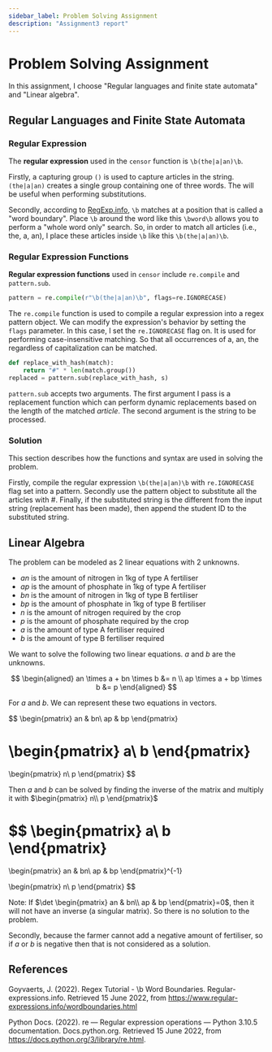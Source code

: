 ```yaml
---
sidebar_label: Problem Solving Assignment
description: "Assignment3 report"
---
```


# Problem Solving Assignment

In this assignment, I choose "Regular languages and finite state automata" and "Linear algebra".

## Regular Languages and Finite State Automata

<!-- For your report, write a short introduction to the regular expressions and functions that you use in your function. You may assume that the reader has knowledge of the material from CAB203. -->

### Regular Expression

The **regular expression** used in the `censor` function is `\b(the|a|an)\b`.

Firstly, a capturing group `()` is used to capture articles in the string. `(the|a|an)` creates a single group containing one of three words. The will be useful when performing substitutions.

Secondly, according to [RegExp.info](https://www.regular-expressions.info/wordboundaries.html), `\b` matches at a position that is called a "word boundary". Place `\b` around the word like this `\bword\b` allows you to perform a "whole word only" search. So, in order to match all articles (i.e., the, a, an), I place these articles inside `\b` like this `\b(the|a|an)\b`.

### Regular Expression Functions

**Regular expression functions** used in `censor` include `re.compile` and `pattern.sub`.

```python
pattern = re.compile(r"\b(the|a|an)\b", flags=re.IGNORECASE)
```

The `re.compile` function is used to compile a regular expression into a regex pattern object. We can modify the expression's behavior by setting the `flags` parameter. In this case, I set the `re.IGNORECASE` flag on. It is used for performing case-insensitive matching. So that all occurrences of a, an, the regardless of capitalization can be matched.

```python
def replace_with_hash(match):
    return "#" * len(match.group())
replaced = pattern.sub(replace_with_hash, s)
```

`pattern.sub` accepts two arguments. The first argument I pass is a replacement function which can perform dynamic replacements based on the length of the matched _article_. The second argument is the string to be processed.

### Solution

This section describes how the functions and syntax are used in solving the problem.

Firstly, compile the regular expression `\b(the|a|an)\b` with `re.IGNORECASE` flag set into a pattern. Secondly use the pattern object to substitute all the articles with #. Finally, if the substituted string is the different from the input string (replacement has been made), then append the student ID to the substituted string.

## Linear Algebra

<!-- Your report should provide a mathematical description of how you solved the problem, including any equations that you use and your method of solving them. You may assume that the reader is familiar with the material in CAB203 -->

The problem can be modeled as 2 linear equations with 2 unknowns.

- $an$ is the amount of nitrogen in 1kg of type A fertiliser
- $ap$ is the amount of phosphate in 1kg of type A fertiliser
- $bn$ is the amount of nitrogen in 1kg of type B fertiliser
- $bp$ is the amount of phosphate in 1kg of type B fertiliser
- $n$ is the amount of nitrogen required by the crop
- $p$ is the amount of phosphate required by the crop
- $a$ is the amount of type A fertiliser required
- $b$ is the amount of type B fertiliser required

We want to solve the following two linear equations. $a$ and $b$ are the unknowns.

$$
\begin{aligned}
an \times a + bn \times b &= n \\
ap \times a + bp \times b &= p
\end{aligned}
$$

For $a$ and $b$. We can represent these two equations in vectors.

$$
\begin{pmatrix}
an & bn\\
ap & bp
\end{pmatrix}

\begin{pmatrix}
a\\
b
\end{pmatrix}
=
\begin{pmatrix}
n\\
p
\end{pmatrix}
$$

Then $a$ and $b$ can be solved by finding the inverse of the matrix and multiply it with $\begin{pmatrix}
n\\
p
\end{pmatrix}$

$$
\begin{pmatrix}
a\\
b
\end{pmatrix}
=

\begin{pmatrix}
an & bn\\
ap & bp
\end{pmatrix}^{-1}

\begin{pmatrix}
n\\
p
\end{pmatrix}
$$

Note: If $\det \begin{pmatrix}
an & bn\\
ap & bp
\end{pmatrix}=0$, then it will not have an inverse (a singular matrix). So there is no solution to the problem.

Secondly, because the farmer cannot add a negative amount of fertiliser, so if $a$ or $b$ is negative then that is not considered as a solution.

## References

Goyvaerts, J. (2022). Regex Tutorial - \b Word Boundaries. Regular-expressions.info. Retrieved 15 June 2022, from https://www.regular-expressions.info/wordboundaries.html

Python Docs. (2022). re — Regular expression operations — Python 3.10.5 documentation. Docs.python.org. Retrieved 15 June 2022, from https://docs.python.org/3/library/re.html.
